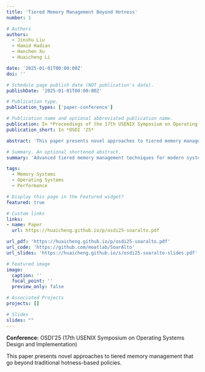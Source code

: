 ```yaml
---
title: 'Tiered Memory Management Beyond Hotness'
number: 1

# Authors
authors:
  - Jinshu Liu
  - Hamid Hadian
  - Hanchen Xu
  - Huaicheng Li

date: '2025-01-01T00:00:00Z'
doi: ''

# Schedule page publish date (NOT publication's date).
publishDate: '2025-01-01T00:00:00Z'

# Publication type.
publication_types: ['paper-conference']

# Publication name and optional abbreviated publication name.
publication: In *Proceedings of the 17th USENIX Symposium on Operating Systems Design and Implementation (OSDI)*
publication_short: In *OSDI '25*

abstract: 'This paper presents novel approaches to tiered memory management that go beyond traditional hotness-based policies.'

# Summary. An optional shortened abstract.
summary: 'Advanced tiered memory management techniques for modern systems.'

tags:
  - Memory Systems
  - Operating Systems
  - Performance

# Display this page in the Featured widget?
featured: true

# Custom links
links:
- name: Paper
  url: https://huaicheng.github.io/p/osdi25-soaralto.pdf

url_pdf: 'https://huaicheng.github.io/p/osdi25-soaralto.pdf'
url_code: 'https://github.com/moatlab/SoarAlto'
url_slides: 'https://huaicheng.github.io/s/osdi25-soaralto-slides.pdf'

# Featured image
image:
  caption: ''
  focal_point: ''
  preview_only: false

# Associated Projects
projects: []

# Slides
slides: ""
---
```


**Conference:** OSDI'25 (17th USENIX Symposium on Operating Systems Design and Implementation)

This paper presents novel approaches to tiered memory management that go beyond traditional hotness-based policies. 